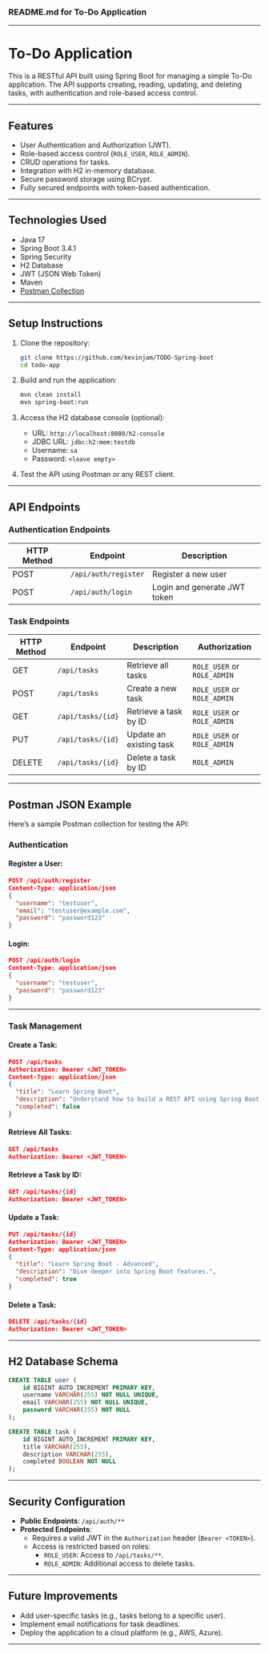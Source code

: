 ### README.md for To-Do Application

---

# **To-Do Application**

This is a RESTful API built using Spring Boot for managing a simple To-Do application. The API supports creating, reading, updating, and deleting tasks, with authentication and role-based access control.

---

## **Features**
- User Authentication and Authorization (JWT).
- Role-based access control (`ROLE_USER`, `ROLE_ADMIN`).
- CRUD operations for tasks.
- Integration with H2 in-memory database.
- Secure password storage using BCrypt.
- Fully secured endpoints with token-based authentication.

---

## **Technologies Used**
- Java 17
- Spring Boot 3.4.1
- Spring Security
- H2 Database
- JWT (JSON Web Token)
- Maven
- [Postman Collection](https://github.com/kevinjam/TODO-Spring-boot/blob/main/postman_collection.json)


---

## **Setup Instructions**

1. Clone the repository:
   ```bash
   git clone https://github.com/kevinjam/TODO-Spring-boot
   cd todo-app
   ```

2. Build and run the application:
   ```bash
   mvn clean install
   mvn spring-boot:run
   ```

3. Access the H2 database console (optional):
    - URL: `http://localhost:8080/h2-console`
    - JDBC URL: `jdbc:h2:mem:testdb`
    - Username: `sa`
    - Password: `<leave empty>`

4. Test the API using Postman or any REST client.

---

## **API Endpoints**

### **Authentication Endpoints**
| HTTP Method | Endpoint          | Description                     |
|-------------|-------------------|---------------------------------|
| POST        | `/api/auth/register` | Register a new user              |
| POST        | `/api/auth/login`    | Login and generate JWT token     |

### **Task Endpoints**
| HTTP Method | Endpoint          | Description                     | Authorization |
|-------------|-------------------|---------------------------------|---------------|
| GET         | `/api/tasks`       | Retrieve all tasks              | `ROLE_USER` or `ROLE_ADMIN` |
| POST        | `/api/tasks`       | Create a new task               | `ROLE_USER` or `ROLE_ADMIN` |
| GET         | `/api/tasks/{id}`  | Retrieve a task by ID           | `ROLE_USER` or `ROLE_ADMIN` |
| PUT         | `/api/tasks/{id}`  | Update an existing task         | `ROLE_USER` or `ROLE_ADMIN` |
| DELETE      | `/api/tasks/{id}`  | Delete a task by ID             | `ROLE_ADMIN` |

---

## **Postman JSON Example**
Here’s a sample Postman collection for testing the API:

### **Authentication**
#### Register a User:
```json
POST /api/auth/register
Content-Type: application/json
{
  "username": "testuser",
  "email": "testuser@example.com",
  "password": "password123"
}
```

#### Login:
```json
POST /api/auth/login
Content-Type: application/json
{
  "username": "testuser",
  "password": "password123"
}
```

---

### **Task Management**
#### Create a Task:
```json
POST /api/tasks
Authorization: Bearer <JWT_TOKEN>
Content-Type: application/json
{
  "title": "Learn Spring Boot",
  "description": "Understand how to build a REST API using Spring Boot.",
  "completed": false
}
```

#### Retrieve All Tasks:
```json
GET /api/tasks
Authorization: Bearer <JWT_TOKEN>
```

#### Retrieve a Task by ID:
```json
GET /api/tasks/{id}
Authorization: Bearer <JWT_TOKEN>
```

#### Update a Task:
```json
PUT /api/tasks/{id}
Authorization: Bearer <JWT_TOKEN>
Content-Type: application/json
{
  "title": "Learn Spring Boot - Advanced",
  "description": "Dive deeper into Spring Boot features.",
  "completed": true
}
```

#### Delete a Task:
```json
DELETE /api/tasks/{id}
Authorization: Bearer <JWT_TOKEN>
```

---

## **H2 Database Schema**

```sql
CREATE TABLE user (
    id BIGINT AUTO_INCREMENT PRIMARY KEY,
    username VARCHAR(255) NOT NULL UNIQUE,
    email VARCHAR(255) NOT NULL UNIQUE,
    password VARCHAR(255) NOT NULL
);

CREATE TABLE task (
    id BIGINT AUTO_INCREMENT PRIMARY KEY,
    title VARCHAR(255),
    description VARCHAR(255),
    completed BOOLEAN NOT NULL
);
```

---

## **Security Configuration**
- **Public Endpoints**: `/api/auth/**`
- **Protected Endpoints**:
    - Requires a valid JWT in the `Authorization` header (`Bearer <TOKEN>`).
    - Access is restricted based on roles:
        - `ROLE_USER`: Access to `/api/tasks/**`.
        - `ROLE_ADMIN`: Additional access to delete tasks.

---

## **Future Improvements**
- Add user-specific tasks (e.g., tasks belong to a specific user).
- Implement email notifications for task deadlines.
- Deploy the application to a cloud platform (e.g., AWS, Azure).
---
